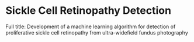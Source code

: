 # Sickle Cell Retinopathy Detection

Full title: Development of a machine learning algorithm for detection of proliferative sickle cell retinopathy from ultra-widefield fundus photography